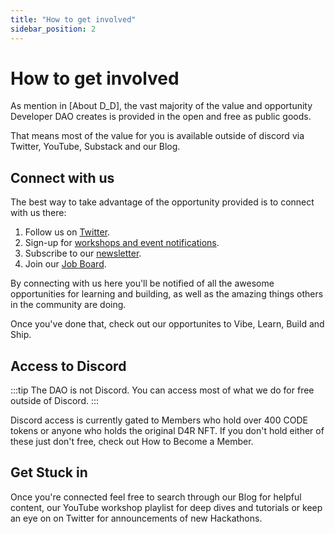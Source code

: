 ```yaml
---
title: "How to get involved"
sidebar_position: 2
---
```


# How to get involved

As mention in [About D_D], the vast majority of the value and opportunity Developer DAO creates is provided in the open and free as public goods.

That means most of the value for you is available outside of discord via Twitter, YouTube, Substack and our Blog.

## Connect with us

The best way to take advantage of the opportunity provided is to connect with us there:

1. Follow us on [Twitter](https://twitter.com/developer_dao).
2. Sign-up for [workshops and event notifications](https://lu.ma/developer-dao).
3. Subscribe to our [newsletter](https://developerdao.substack.com/).
4. Join our [Job Board](https://developerdao.pallet.com/jobs).

By connecting with us here you'll be notified of all the awesome opportunities for learning and building, as well as the amazing things others in the community are doing.

Once you've done that, check out our opportunites to Vibe, Learn, Build and Ship.

## Access to Discord

:::tip
The DAO is not Discord. You can access most of what we do for free outside of Discord.
:::

Discord access is currently gated to Members who hold over 400 CODE tokens or anyone who holds the original D4R NFT. If you don't hold either of these just don't free, check out How to Become a Member.

## Get Stuck in

Once you're connected feel free to search through our Blog for helpful content, our YouTube workshop playlist for deep dives and tutorials or keep an eye on on Twitter for announcements of new Hackathons.
